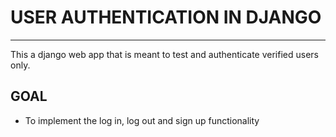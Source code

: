 # USER AUTHENTICATION IN DJANGO
-----------------------------------------------------------
 This a django web app that is meant to test and  authenticate  verified users only.

 ## GOAL
 - To implement the log in, log out and sign up functionality


